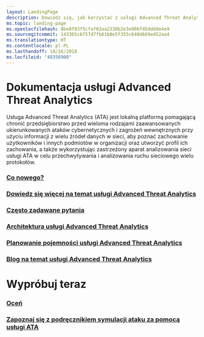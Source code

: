 ```yaml
---
layout: LandingPage
description: Dowiedz się, jak korzystać z usługi Advanced Threat Analytics.
ms.topic: landing-page
ms.openlocfilehash: 8be8f83f5cfaf03aa2330b2e3e90bf45dddde4e9
ms.sourcegitcommit: 143365c6f57d7fb61b8e5f355c640d669e452aa4
ms.translationtype: HT
ms.contentlocale: pl-PL
ms.lasthandoff: 10/16/2018
ms.locfileid: "49356908"
---
```

# <a name="advanced-threat-analytics-documentation"></a>Dokumentacja usługi Advanced Threat Analytics

Usługa Advanced Threat Analytics (ATA) jest lokalną platformą pomagającą chronić przedsiębiorstwo przed wieloma rodzajami zaawansowanych ukierunkowanych ataków cybernetycznych i zagrożeń wewnętrznych przy użyciu informacji z wielu źródeł danych w sieci, aby poznać zachowanie użytkowników i innych podmiotów w organizacji oraz utworzyć profil ich zachowania, a także wykorzystując zastrzeżony aparat analizowania sieci usługi ATA w celu przechwytywania i analizowania ruchu sieciowego wielu protokołów.

### <a name="whats-newhttpsgithubcommicrosoftdocsatadocsblobmasteratadocswhats-new-version-19md"></a>[Co nowego?](https://github.com/MicrosoftDocs/ATADocs/blob/master/ATADocs/whats-new-version-1.9.md)
### <a name="learn-more-about-advanced-threat-analyticshttpsgithubcommicrosoftdocsatadocsblobmasteratadocswhat-is-atamd"></a>[Dowiedz się więcej na temat usługi Advanced Threat Analytics](https://github.com/MicrosoftDocs/ATADocs/blob/master/ATADocs/what-is-ata.md) 
### <a name="frequently-asked-questionshttpsgithubcommicrosoftdocsatadocsblobmasteratadocsata-technical-faqmd"></a>[Często zadawane pytania](https://github.com/MicrosoftDocs/ATADocs/blob/master/ATADocs/ata-technical-faq.md)
### <a name="advanced-threat-analytics-architecturehttpsgithubcommicrosoftdocsatadocsblobmasteratadocsata-architecturemd"></a>[Architektura usługi Advanced Threat Analytics](https://github.com/MicrosoftDocs/ATADocs/blob/master/ATADocs/ata-architecture.md)
### <a name="advanced-threat-analytics-capacity-planninghttpsgithubcommicrosoftdocsatadocsblobmasteratadocsata-capacity-planningmd"></a>[Planowanie pojemności usługi Advanced Threat Analytics](https://github.com/MicrosoftDocs/ATADocs/blob/master/ATADocs/ata-capacity-planning.md)
### <a name="advanced-threat-analytics-bloghttpstechcommunitymicrosoftcomt5enterprise-mobility-securitybg-penterprisemobilityandsecurity"></a>[Blog na temat usługi Advanced Threat Analytics](https://techcommunity.microsoft.com/t5/Enterprise-Mobility-Security/bg-p/enterprisemobilityandsecurity)

# <a name="try-now"></a>Wypróbuj teraz
### <a name="evaluatehttpsgomicrosoftcomfwlinklinkid836487"></a>[Oceń](https://go.microsoft.com/fwlink/?linkid=836487)

### <a name="check-out-ata-attack-simulation-playbookhttpsdocsmicrosoftcomenterprise-mobility-securitysolutionsata-attack-simulation-playbook"></a>[Zapoznaj się z podręcznikiem symulacji ataku za pomocą usługi ATA](https://docs.microsoft.com/enterprise-mobility-security/solutions/ata-attack-simulation-playbook)